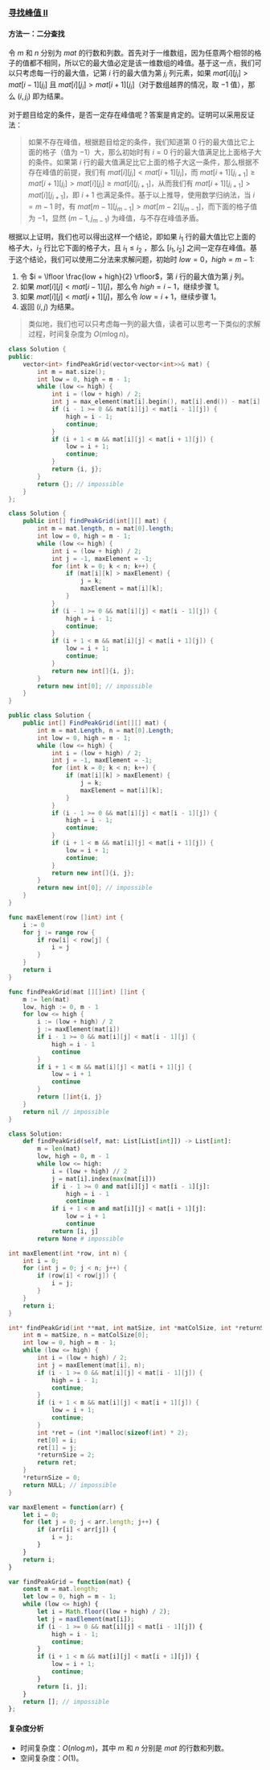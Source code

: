 ### [寻找峰值 II](https://leetcode.cn/problems/find-a-peak-element-ii/solutions/2566062/xun-zhao-feng-zhi-ii-by-leetcode-solutio-y57g/)

#### 方法一：二分查找

令 $m$ 和 $n$ 分别为 $mat$ 的行数和列数。首先对于一维数组，因为任意两个相邻的格子的值都不相同，所以它的最大值必定是该一维数组的峰值。基于这一点，我们可以只考虑每一行的最大值，记第 $i$ 行的最大值为第 $j_i$ 列元素，如果 $mat[i][j_i] \gt mat[i - 1][j_i]$ 且 $mat[i][j_i] \gt mat[i + 1][j_i]$（对于数组越界的情况，取 $-1$ 值），那么 $(i, j_i)$ 即为结果。

对于题目给定的条件，是否一定存在峰值呢？答案是肯定的。证明可以采用反证法：

> 如果不存在峰值，根据题目给定的条件，我们知道第 $0$ 行的最大值比它上面的格子（值为 $-1$）大，那么初始时有 $i = 0$ 行的最大值满足比上面格子大的条件。如果第 $i$ 行的最大值满足比它上面的格子大这一条件，那么根据不存在峰值的前提，我们有 $mat[i][j_i] \lt mat[i + 1][j_i]$，而 $mat[i + 1][j_{i + 1}] \ge mat[i + 1][j_i] \gt mat[i][j_i] \ge mat[i][j_{i+1}]$，从而我们有 $mat[i + 1][j_{i + 1}] \gt mat[i][j_{i+1}]$，即 $i + 1$ 也满足条件。基于以上推导，使用数学归纳法，当 $i = m - 1$ 时，有 $mat[m - 1][j_{m - 1}] \gt mat[m - 2][j_{m - 1}]$，而下面的格子值为 $-1$，显然 $(m - 1, j_{m - 1})$ 为峰值，与不存在峰值矛盾。

根据以上证明，我们也可以得出这样一个结论，即如果 $i_1$  行的最大值比它上面的格子大，$i_2$  行比它下面的格子大，且 $i_1 \le i_2$ ，那么 $[i_1, i_2]$ 之间一定存在峰值。基于这个结论，我们可以使用二分法来求解问题，初始时 $low = 0$，$high = m - 1$:

1. 令 $i = \lfloor \frac{low + high}{2} \rfloor$，第 $i$ 行的最大值为第 $j$ 列。
2. 如果 $mat[i][j] \lt mat[i - 1][j]$，那么令 $high = i - 1$，继续步骤 $1$。
3. 如果 $mat[i][j] \lt mat[i + 1][j]$，那么令 $low = i + 1$，继续步骤 $1$。
4. 返回 $(i, j)$ 为结果。

> 类似地，我们也可以只考虑每一列的最大值，读者可以思考一下类似的求解过程，时间复杂度为 $O(m \log n)$。

```c++
class Solution {
public:
    vector<int> findPeakGrid(vector<vector<int>>& mat) {
        int m = mat.size();
        int low = 0, high = m - 1;
        while (low <= high) {
            int i = (low + high) / 2;
            int j = max_element(mat[i].begin(), mat[i].end()) - mat[i].begin();
            if (i - 1 >= 0 && mat[i][j] < mat[i - 1][j]) {
                high = i - 1;
                continue;
            }
            if (i + 1 < m && mat[i][j] < mat[i + 1][j]) {
                low = i + 1;
                continue;
            }
            return {i, j};
        }
        return {}; // impossible
    }
};
```

```java
class Solution {
    public int[] findPeakGrid(int[][] mat) {
        int m = mat.length, n = mat[0].length;
        int low = 0, high = m - 1;
        while (low <= high) {
            int i = (low + high) / 2;
            int j = -1, maxElement = -1;
            for (int k = 0; k < n; k++) {
                if (mat[i][k] > maxElement) {
                    j = k;
                    maxElement = mat[i][k];
                }
            }
            if (i - 1 >= 0 && mat[i][j] < mat[i - 1][j]) {
                high = i - 1;
                continue;
            }
            if (i + 1 < m && mat[i][j] < mat[i + 1][j]) {
                low = i + 1;
                continue;
            }
            return new int[]{i, j};
        }
        return new int[0]; // impossible
    }
}
```

```csharp
public class Solution {
    public int[] FindPeakGrid(int[][] mat) {
        int m = mat.Length, n = mat[0].Length;
        int low = 0, high = m - 1;
        while (low <= high) {
            int i = (low + high) / 2;
            int j = -1, maxElement = -1;
            for (int k = 0; k < n; k++) {
                if (mat[i][k] > maxElement) {
                    j = k;
                    maxElement = mat[i][k];
                }
            }
            if (i - 1 >= 0 && mat[i][j] < mat[i - 1][j]) {
                high = i - 1;
                continue;
            }
            if (i + 1 < m && mat[i][j] < mat[i + 1][j]) {
                low = i + 1;
                continue;
            }
            return new int[]{i, j};
        }
        return new int[0]; // impossible
    }
}
```

```go
func maxElement(row []int) int {
    i := 0
    for j := range row {
        if row[i] < row[j] {
            i = j
        }
    }
    return i
}

func findPeakGrid(mat [][]int) []int {
    m := len(mat)
    low, high := 0, m - 1
    for low <= high {
        i := (low + high) / 2
        j := maxElement(mat[i])
        if i - 1 >= 0 && mat[i][j] < mat[i - 1][j] {
            high = i - 1
            continue
        }
        if i + 1 < m && mat[i][j] < mat[i + 1][j] {
            low = i + 1
            continue
        }
        return []int{i, j}
    }
    return nil // impossible
}
```

```python
class Solution:
    def findPeakGrid(self, mat: List[List[int]]) -> List[int]:
        m = len(mat)
        low, high = 0, m - 1
        while low <= high:
            i = (low + high) // 2
            j = mat[i].index(max(mat[i]))
            if i - 1 >= 0 and mat[i][j] < mat[i - 1][j]:
                high = i - 1
                continue
            if i + 1 < m and mat[i][j] < mat[i + 1][j]:
                low = i + 1
                continue
            return [i, j]
        return None # impossible
```

```c
int maxElement(int *row, int n) {
    int i = 0;
    for (int j = 0; j < n; j++) {
        if (row[i] < row[j]) {
            i = j;
        }
    }
    return i;
}

int* findPeakGrid(int **mat, int matSize, int *matColSize, int *returnSize) {
    int m = matSize, n = matColSize[0];
    int low = 0, high = m - 1;
    while (low <= high) {
        int i = (low + high) / 2;
        int j = maxElement(mat[i], n);
        if (i - 1 >= 0 && mat[i][j] < mat[i - 1][j]) {
            high = i - 1;
            continue;
        }
        if (i + 1 < m && mat[i][j] < mat[i + 1][j]) {
            low = i + 1;
            continue;
        }
        int *ret = (int *)malloc(sizeof(int) * 2);
        ret[0] = i;
        ret[1] = j;
        *returnSize = 2;
        return ret;
    }
    *returnSize = 0;
    return NULL; // impossible
}
```

```javascript
var maxElement = function(arr) {
    let i = 0;
    for (let j = 0; j < arr.length; j++) {
        if (arr[i] < arr[j]) {
            i = j;
        }
    }
    return i;
}

var findPeakGrid = function(mat) {
    const m = mat.length;
    let low = 0, high = m - 1;
    while (low <= high) {
        let i = Math.floor((low + high) / 2);
        let j = maxElement(mat[i]);
        if (i - 1 >= 0 && mat[i][j] < mat[i - 1][j]) {
            high = i - 1;
            continue;
        }
        if (i + 1 < m && mat[i][j] < mat[i + 1][j]) {
            low = i + 1;
            continue;
        }
        return [i, j];
    }
    return []; // impossible
};
```

#### 复杂度分析

- 时间复杂度：$O(n \log m)$，其中 $m$ 和 $n$ 分别是 $mat$ 的行数和列数。
- 空间复杂度：$O(1)$。
